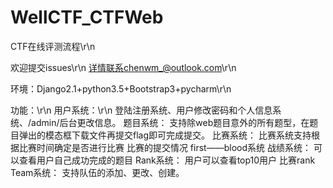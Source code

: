 # WellCTF_CTFWeb
CTF在线评测流程\r\n

欢迎提交issues\r\n
详情联系chenwm_@outlook.com\r\n

环境：Django2.1+python3.5+Bootstrap3+pycharm\r\n

功能：\r\n
  用户系统：\r\n
          登陆注册系统、用户修改密码和个人信息系统、/admin/后台更改信息。
  题目系统：
          支持除web题目意外的所有题型，在题目弹出的模态框下载文件再提交flag即可完成提交。
  比赛系统：
          比赛系统支持根据比赛时间确定是否进行比赛
          比赛的提交情况
          first——blood系统
  战绩系统：
          可以查看用户自己成功完成的题目
  Rank系统：
          用户可以查看top10用户
          比赛rank
  Team系统：
          支持队伍的添加、更改、创建。
